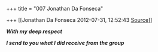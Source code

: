 +++
title = "007 Jonathan Da Fonseca"

+++
[[Jonathan Da Fonseca	2012-07-31, 12:52:43 [Source](https://groups.google.com/g/samskrita/c/jRhciCeyRTE)]]



***With my deep respect***

***I send to you what I did receive from the group***

